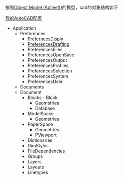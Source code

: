 


按照[Object Model (ActiveX)](http://help.autodesk.com/view/ACD/2016/ENU/?guid=GUID-A809CD71-4655-44E2-B674-1FE200B9FE30)的模型，cad的对象结构如下

[我的AutoCAD配置](AutoCAD_Settings.lsp)


- Application
  - Preferences
    - [PreferncesDisply](PreferncesDisply.md)
    - [PreferencesDrafting](PreferencesDrafting.md)
    - PreferencesFiles
    - PreferencesOpenSave
    - PreferencesOutput
    - PreferencesProfiles
    - PreferencesSelection
    - PreferencesSystem
    - PreferencesUser
  - Documents
  - Document
    - Blocks - Block
      - Geometries
      - Database
    - ModelSpace
      - Geometries
    - PaperSpace
      - Geometries
      - PViewport
    - Dictionaries
    - DimStyles
    - FileDependencies
    - Groups
    - Layers
    - Layouts
    - Linetypes
